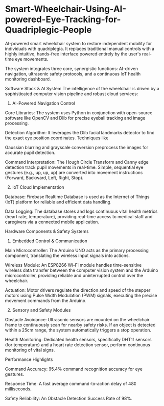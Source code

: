 # Smart-Wheelchair-Using-AI-powered-Eye-Tracking-for-Quadriplegic-People

AI-powered smart wheelchair system to restore independent mobility for individuals with quadriplegia. It replaces traditional manual controls with a highly intuitive, hands-free interface powered entirely by the user's real-time eye movements.


The system integrates three core, synergistic functions: AI-driven navigation, ultrasonic safety protocols, and a continuous IoT health monitoring dashboard.


 Software Stack & AI System
The intelligence of the wheelchair is driven by a sophisticated computer vision pipeline and robust cloud services:

1. AI-Powered Navigation Control

Core Libraries: The system uses Python in conjunction with open-source software like OpenCV and Dlib for precise eyeball tracking and image processing.






Detection Algorithm: It leverages the Dlib facial landmarks detector to find the exact eye position coordinates. Techniques like 

Gaussian blurring and grayscale conversion preprocess the images for accurate pupil detection.


Command Interpretation: The Hough Circle Transform and Canny edge detection track pupil movements in real-time. Simple, sequential eye gestures (e.g., up, up, up) are converted into movement instructions (Forward, Backward, Left, Right, Stop).



2. IoT Cloud Implementation

Database: Firebase Realtime Database is used as the Internet of Things (IoT) platform for reliable and efficient data handling.






Data Logging: The database stores and logs continuous vital health metrics (heart rate, temperature), providing real-time access to medical staff and caregivers via a connected mobile application.



 Hardware Components & Safety Systems
1. Embedded Control & Communication

Main Microcontroller: The Arduino UNO acts as the primary processing component, translating the wireless input signals into actions.





Wireless Module: An ESP8266 Wi-Fi module handles time-sensitive wireless data transfer between the computer vision system and the Arduino microcontroller, providing reliable and uninterrupted control over the wheelchair.





Actuation: Motor drivers regulate the direction and speed of the stepper motors using Pulse Width Modulation (PWM) signals, executing the precise movement commands from the Arduino.




2. Sensory and Safety Modules

Obstacle Avoidance: Ultrasonic sensors are mounted on the wheelchair frame to continuously scan for nearby safety risks. If an object is detected within a 25cm range, the system automatically triggers a stop operation.






Health Monitoring: Dedicated health sensors, specifically DHT11 sensors (for temperature) and a heart rate detection sensor, perform continuous monitoring of vital signs.



Performance Highlights

Command Accuracy: 95.4% command recognition accuracy for eye gestures.


Response Time: A fast average command-to-action delay of 480 milliseconds.



Safety Reliability: An Obstacle Detection Success Rate of 98%.
